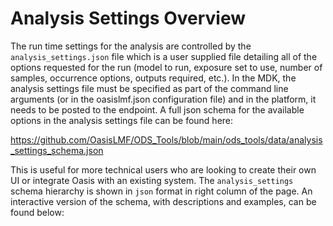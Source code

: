 # Analysis Settings Overview

The run time settings for the analysis are controlled by the `analysis_settings.json` file which is a user supplied file detailing all of the options requested for the run (model to run, exposure set to use, number of samples, occurrence options, outputs required, etc.). In the MDK, the analysis settings file must be specified as part of the command line arguments (or in the oasislmf.json configuration file) and in the platform, it needs to be posted to the endpoint. A full json schema for the available options in the analysis settings file can be found here:

https://github.com/OasisLMF/ODS_Tools/blob/main/ods_tools/data/analysis_settings_schema.json

This is useful for more technical users who are looking to create their own UI or integrate Oasis with an existing system. The `analysis_settings` schema hierarchy is shown in `json` format in right column of the page. An interactive version of the schema, with descriptions and examples, can be found below: